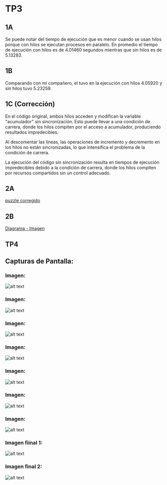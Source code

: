 # TP3
## 1A
Se puede notar del tiempo de ejecución que es menor cuando se usan hilos porque con hilos se ejecutan procesos en paralelo.
En promedio el tiempo de ejecución con hilos es de 4.01460 segundos mientras que sin hilos es de 5.13283.

## 1B
Comparando con mi compañero, el tuvo en la ejecución con hilos 4.05920 y sin hilos tuvo 5.23259.


## 1C (Corrección)
En el código original, ambos hilos acceden y modifican la variable "acumulador" sin sincronización. Esto puede llevar a una condición de carrera, donde los hilos compiten por el acceso a acumulador, produciendo resultados impredecibles.

Al descomentar las líneas, las operaciones de incremento y decremento en los hilos no están sincronizadas, lo que intensifica el problema de la condición de carrera.

La ejecución del código sin sincronización resulta en tiempos de ejecución impredecibles debido a la condición de carrera, donde los hilos compiten por recursos compartidos sin un control adecuado.

## 2A 

<a href="./tp3/con_race_condition2.0.c">puzzle corregido</a>

## 2B
<a href="./tp3/diagrama-flujo1.0.jpeg">Diagrama - Imagen</a>

## TP4

## Capturas de Pantalla: 

### Imagen: 
![alt text](<Capturas_tp4/Proceso/Captura de pantalla_2024-05-31_14-55-45.png>)

### Imagen: 
![alt text](Capturas_tp4/Proceso/Screenshot_clone_y_move.png)

### Imagen: 
![alt text](Capturas_tp4/Proceso/Screenshot_compose1.0.png)

### Imagen:
 ![alt text](Capturas_tp4/Proceso/screenshot_compose1.1.png)

### Imagen: 
![alt text](Capturas_tp4/Proceso/Screenshot_docker_version.png)

### Imagen: 
![alt text](Capturas_tp4/Proceso/Screenshot_holamundo.png)

### Imagen: 
![alt text](Capturas_tp4/Proceso/Screenshot_php_myadmin.png)

### Imagen fiinal 1: 
![alt text](Capturas_tp4/Finales/Captura_finalizacion.png)

### Imagen final 2: 
![alt text](Capturas_tp4/Finales/Captura_finalizacion.png)
